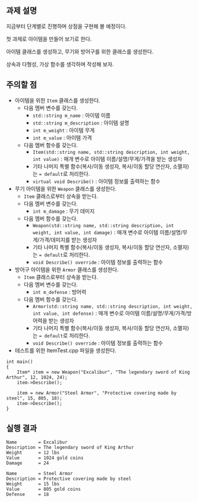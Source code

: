 ## 과제 설명

지금부터 단계별로 진행하며 상점을 구현해 볼 예정이다.

첫 과제로 아이템을 만들어 보기로 한다.

아이템 클래스를 생성하고, 무기와 방어구를 위한 클래스를 생성한다.

상속과 다형성, 가상 함수를 생각하며 작성해 보자.

## 주의할 점

- 아이템을 위한 `Item` 클래스를 생성한다.
   - 다음 멤버 변수를 갖는다.
      - `std::string m_name` : 아이템 이름
      - `std::string m_description` : 아이템 설명
      - `int m_weight` : 아이템 무게
      - `int m_value` : 아이템 가격
   - 다음 멤버 함수를 갖는다.
      - `Item(std::string name, std::string description, int weight, int value)` : 매개 변수로 아이템 이름/설명/무게/가격을 받는 생성자
      - 기타 나머지 특별 함수(복사/이동 생성자, 복사/이동 할당 연산자, 소멸자)는 `= default`로 처리한다.
      - `virtual void Describe()` : 아이템 정보를 출력하는 함수
- 무기 아이템을 위한 `Weapon` 클래스를 생성한다.
   - `Item` 클래스로부터 상속을 받는다.
   - 다음 멤버 변수를 갖는다.
      - `int m_damage` : 무기 데미지
   - 다음 멤버 함수를 갖는다.
      - `Weapon(std::string name, std::string description, int weight, int value, int damage)` : 매개 변수로 아이템 이름/설명/무게/가격/데미지를 받는 생성자
      - 기타 나머지 특별 함수(복사/이동 생성자, 복사/이동 할당 연산자, 소멸자)는 `= default`로 처리한다.
      - `void Describe() override` : 아이템 정보를 출력하는 함수
- 방어구 아이템을 위한 `Armor` 클래스를 생성한다.
   - `Item` 클래스로부터 상속을 받는다.
   - 다음 멤버 변수를 갖는다.
      - `int m_defense` : 방어력
   - 다음 멤버 함수를 갖는다.
      - `Armor(std::string name, std::string description, int weight, int value, int defense)` : 매개 변수로 아이템 이름/설명/무게/가격/방어력을 받는 생성자
      - 기타 나머지 특별 함수(복사/이동 생성자, 복사/이동 할당 연산자, 소멸자)는 `= default`로 처리한다.
      - `void Describe() override` : 아이템 정보를 출력하는 함수
- 테스트를 위한 ItemTest.cpp 파일을 생성한다.
```
int main()
{
	Item* item = new Weapon("Excalibur", "The legendary sword of King Arthur", 12, 1024, 24);
	item->Describe();

	item = new Armor("Steel Armor", "Protective covering made by steel", 15, 805, 18);
	item->Describe();
}
```

## 실행 결과

```
Name        = Excalibur
Description = The legendary sword of King Arthur
Weight      = 12 lbs
Value       = 1024 gold coins
Damage      = 24

Name        = Steel Armor
Description = Protective covering made by steel
Weight      = 15 lbs
Value       = 805 gold coins
Defense     = 18
```